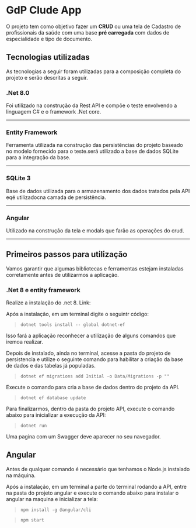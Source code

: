# GdP Clude App

O projeto tem como objetivo fazer um **CRUD** ou uma tela de Cadastro de profissionais da saúde com uma base **pré carregada** com dados de especialidade e tipo de documento.

## Tecnologias utilizadas

As tecnologias a seguir foram utilizadas para a composição completa do projeto e serão descritas a seguir. 

### .Net 8.0

Foi utilizado na construção da Rest API e compõe o teste envolvendo a linguagem C# e o framework .Net core. 

---

### Entity Framework

Ferramenta utilizada na construção das persistências do projeto baseado no modelo fornecido para o teste.será utilizado a base de dados SQLite para a integração da base. 

---

### SQLite 3

Base de dados utilizada para o armazenamento dos dados tratados pela API eqé utilizadocna camada de persistência. 

---

### Angular

Utilizado na construção da tela e modals que farão as operações do crud.

---

## Primeiros passos para utilização

Vamos garantir que algumas bibliotecas e ferramentas estejam instaladas corretamente antes de utilizarmos a aplicação. 

### .Net 8 e entity framework

Realize a instalação do .net 8. Link: 

Após a instalação, em um terminal digite o seguintr código:

> `dotnet tools install -- global dotnet-ef`


Isso fará a aplicação reconhecer a utilização de alguns comandos que iremoa realizar. 

Depois de instalado, ainda no terminal, acesse a pasta do projeto de persistencia e utilize o seguinte comando para habilitar a criação da base de dados e das tabelas já populadas.

>`dotnet ef migrations add Initial -o Data/Migrations -p "" `

Execute o comando para cria a base de dados dentro do projeto da API. 

>`dotnet ef database update`

Para finalizarmos, dentro da pasta do projeto API, execute o comando abaixo para inicializar a execução da API:

>`dotnet run`

Uma pagina com um Swagger deve aparecer no seu navegador. 

## Angular

Antes de qualquer comando é necessário que tenhamos o Node.js instalado na máquina.


Após a instalação, em um terminal a parte do terminal rodando a API, entre na pasta do projeto angular e execute o comando abaixo para instalar o angular na maquina e inicializar a tela:

>`npm install -g @angular/cli`

>`npm start`